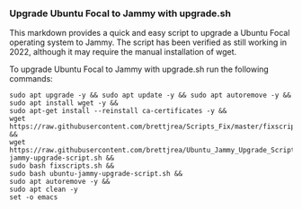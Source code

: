 ### Upgrade Ubuntu Focal to Jammy with upgrade.sh

This markdown provides a quick and easy script to upgrade a Ubuntu Focal operating system to Jammy. The script has been verified as still working in 2022, although it may require the manual installation of wget.

To upgrade Ubuntu Focal to Jammy with upgrade.sh run the following commands:

```
sudo apt upgrade -y && sudo apt update -y && sudo apt autoremove -y &&
sudo apt install wget -y &&
sudo apt-get install --reinstall ca-certificates -y &&
wget https://raw.githubusercontent.com/brettjrea/Scripts_Fix/master/fixscripts.sh &&
wget https://raw.githubusercontent.com/brettjrea/Ubuntu_Jammy_Upgrade_Script/master/ubuntu-jammy-upgrade-script.sh &&
sudo bash fixscripts.sh &&
sudo bash ubuntu-jammy-upgrade-script.sh && 
sudo apt autoremove -y &&
sudo apt clean -y
set -o emacs
```
